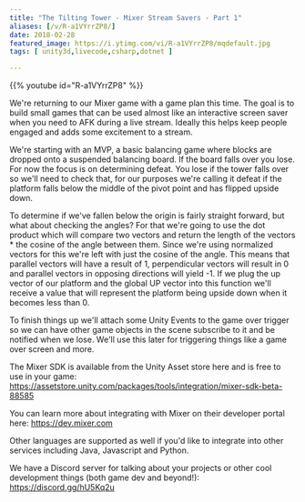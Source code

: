 ```yaml
---
title: "The Tilting Tower - Mixer Stream Savers - Part 1"
aliases: [/v/R-a1VYrrZP8/]
date: 2018-02-28
featured_image: https://i.ytimg.com/vi/R-a1VYrrZP8/mqdefault.jpg
tags: [ unity3d,livecode,csharp,dotnet ]

---
```


{{% youtube id="R-a1VYrrZP8" %}}

We're returning to our Mixer game with a game plan this time. The goal is to build small games that can be used almost like an interactive screen saver when you need to AFK during a live stream. Ideally this helps keep people engaged and adds some excitement to a stream.

We're starting with an MVP, a basic balancing game where blocks are dropped onto a suspended balancing board. If the board falls over you lose. For now the focus is on determining defeat. You lose if the tower falls over so we'll need to check that, for our purposes we're calling it defeat if the platform falls below the middle of the pivot point and has flipped upside down.

To determine if we've fallen below the origin is fairly straight forward, but what about checking the angles? For that we're going to use the dot product which will compare two vectors and return the length of the vectors * the cosine of the angle between them. Since we're using normalized vectors for this we're left with just the cosine of the angle. This means that parallel vectors will have a result of 1, perpendicular vectors will result in 0 and parallel vectors in opposing directions will yield -1. If we plug the up vector of our platform and the global UP vector into this function we'll receive a value that will represent the platform being upside down when it becomes less than 0.

To finish things up we'll attach some Unity Events to the game over trigger so we can have other game objects in the scene subscribe to it and be notified when we lose. We'll use this later for triggering things like a game over screen and more.

The Mixer SDK is available from the Unity Asset store here and is free to use in your game: https://assetstore.unity.com/packages/tools/integration/mixer-sdk-beta-88585

You can learn more about integrating with Mixer on their developer portal here: https://dev.mixer.com

Other languages are supported as well if you'd like to integrate into other services including Java, Javascript and Python.

We have a Discord server for talking about your projects or other cool development things (both game dev and beyond!): https://discord.gg/hU5Kq2u